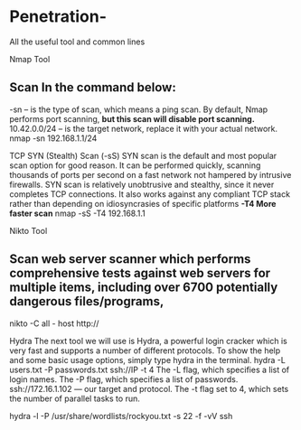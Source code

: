 # Penetration-

All the useful tool and common lines

Nmap Tool
## Scan In the command below:

-sn – is the type of scan, which means a ping scan. By default, Nmap performs port scanning, **but this scan will disable port scanning.**
10.42.0.0/24 – is the target network, replace it with your actual network.   nmap -sn 192.168.1.1/24

TCP SYN (Stealth) Scan (-sS) SYN scan is the default and most popular scan option for good reason. It can be performed quickly, scanning thousands of ports per second on a fast network not hampered by intrusive firewalls. SYN scan is relatively unobtrusive and stealthy, since it never completes TCP connections. It also works against any compliant TCP stack rather than depending on idiosyncrasies of specific platforms **-T4 More faster scan** nmap -sS -T4 192.168.1.1

Nikto Tool
## Scan web server scanner which performs comprehensive tests against web servers for multiple items, including over 6700 potentially dangerous files/programs,
nikto -C all - host http:// 


Hydra
The next tool we will use is Hydra, a powerful login cracker which is very fast and supports a number of different protocols. To show the help and some basic usage options, simply type hydra in the terminal. 
hydra -L users.txt -P passwords.txt ssh://IP -t 4
The -L flag, which specifies a list of login names.
The -P flag, which specifies a list of passwords.
ssh://172.16.1.102 — our target and protocol.
The -t flag set to 4, which sets the number of parallel tasks to run.

hydra -l <username> -P /usr/share/wordlists/rockyou.txt -s 22 -f -vV <ip> ssh
